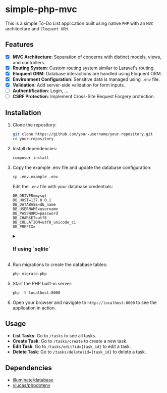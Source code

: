 # simple-php-mvc

This is a simple To-Do List application built using native `PHP` with an `MVC` architecture and `Eloquent ORM`.

## Features

- [x] **MVC Architecture**: Separation of concerns with distinct models, views, and controllers.
- [x] **Routing System**: Custom routing system similar to Laravel's routing.
- [x] **Eloquent ORM**: Database interactions are handled using Eloquent ORM.
- [x] **Environment Configuration**: Sensitive data is managed using `.env` file.
- [x] **Validation**: Add server-side validation for form inputs.
- [ ] **Authentification**: Login, ...
- [ ] **CSRF Protection**: Implement Cross-Site Request Forgery protection.

## Installation

1. Clone the repository:
    ```sh
    git clone https://github.com/your-username/your-repository.git
    cd your-repository
    ```

2. Install dependencies:
    ```sh
    composer install
    ```

3. Copy the example .env file and update the database configuration:
    ```sh
    cp .env.example .env
    ```
    Edit the `.env` file with your database credentials:

    ```env
    DB_DRIVER=mysql
    DB_HOST=127.0.0.1
    DB_DATABASE=db_name
    DB_USERNAME=username
    DB_PASSWORD=password
    DB_CHARSET=utf8
    DB_COLLATION=utf8_unicode_ci
    DB_PREFIX=
    ```

    <details>
      <summary><h3>If using `sqlite`</h3></summary>

    ```env
    DB_DRIVER=sqlite
    DB_DATABASE=db_name.sqlite
    # others...
    ```
    </details>    

4. Run migrations to create the database tables:
    ```sh
    php migrate.php
    ```

5. Start the PHP built-in server:
    ```sh
    php -S localhost:8000
    ```

6. Open your browser and navigate to `http://localhost:8000` to see the application in action.

## Usage

- **List Tasks**: Go to `/tasks` to see all tasks.
- **Create Task**: Go to `/tasks/create` to create a new task.
- **Edit Task**: Go to `/tasks/edit?id={task_id}` to edit a task.
- **Delete Task**: Go to `/tasks/delete?id={task_id}` to delete a task.

## Dependencies

- [illuminate/database](https://github.com/illuminate/database)
- [vlucas/phpdotenv](https://github.com/vlucas/phpdotenv)

